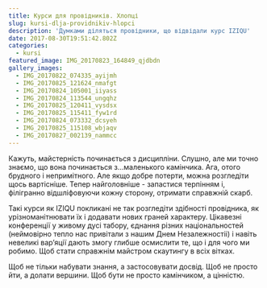 ```yaml
---
title: Курси для провідників. Хлопці
slug: kursi-dlja-providnikiv-hlopci
description: 'Думками діляться провідники, що відвідали курс IZIQU'
date: 2017-08-30T19:51:42.802Z
categories:
  - kursi
featured_image: IMG_20170823_164849_qjdbdn
gallery_images:
  - IMG_20170822_074335_ayijmh
  - IMG_20170825_121624_nmafgt
  - IMG_20170824_105001_iiyass
  - IMG_20170824_113544_ungqhz
  - IMG_20170825_120411_vysdsx
  - IMG_20170825_115411_fyw1rd
  - IMG_20170824_073332_dcsyeh
  - IMG_20170825_115108_wbjaqv
  - IMG_20170827_002139_nammcc
---
```

Кажуть, майстерність починається з дисципліни. Слушно, але ми точно знаємо, що вона починається з…маленького камінчика. Ага, отого брудного і непримітного. Але якщо добре потерти, можна розгледіти щось вартісніше. Тепер найголовніше - запастися терпінням і, філігранно відшліфовуючи кожну сторону, отримати справжній скарб.

Такі курси як IZIQU покликані не так розгледіти здібності провідника, як урізноманітнювати їх і додавати нових граней характеру. Цікавезні конференції у живому дусі табору, єднання різних національностей (неймовірно тепло нас привітали з нашим Днем Незалежностіі) і навіть невеликі вар’яції дають змогу глибше осмислити те, що і для чого ми робимо. Щоб стати справжнім майстром скаутингу в всіх вітках.

Щоб не тільки набувати знання, а застосовувати досвід. Щоб не просто йти, а долати вершини. Щоб бути не просто камінчиком, а цінністю.

